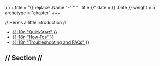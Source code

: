 +++
title = "{{ replace .Name "-" " " | title }}"
date = {{ .Date }}
weight = 5
archetype = "chapter"
+++

// Here's a little introduction //

- [{{ i18n "QuickStart" }}]()
- [{{ i18n "How-Tos" }}]()
- [{{ i18n "Troubleshooting and FAQs" }}]()

## // Section //
